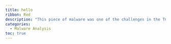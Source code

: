```yaml
---
title: hello
ribbon: Red
description: "This piece of malware was one of the challenges in the TCM Practical Malware Analysis course."
categories:
  - Malware Analysis
toc: true
---
```

